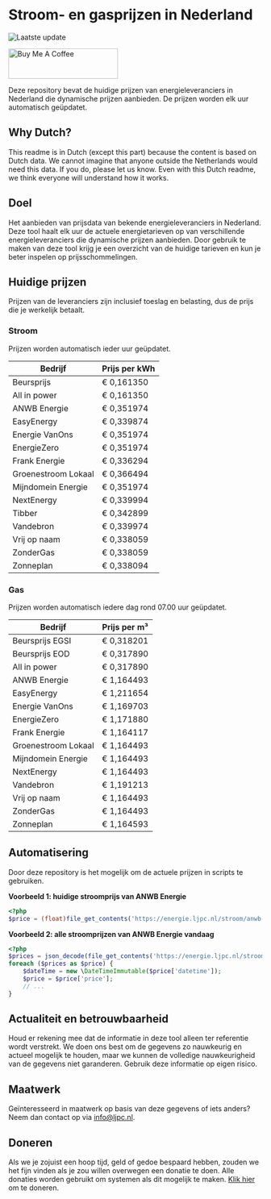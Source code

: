 # Stroom- en gasprijzen in Nederland

![Laatste update](https://img.shields.io/badge/laatste%20update-2025--07--01%2023%3A00%20CET-brightgreen)

<a href="https://www.buymeacoffee.com/Lars-" target="_blank"><img src="https://cdn.buymeacoffee.com/buttons/v2/default-orange.png" alt="Buy Me A Coffee" height="60" style="height: 60px !important;width: 217px !important;" ></a>

Deze repository bevat de huidige prijzen van energieleveranciers in Nederland die dynamische prijzen aanbieden. De prijzen worden elk uur automatisch geüpdatet.

## Why Dutch?

This readme is in Dutch (except this part) because the content is based on Dutch data. We cannot imagine that anyone outside the Netherlands would need this data. If you do, please let us know. Even with this Dutch readme, we think
everyone will understand how it works.

## Doel

Het aanbieden van prijsdata van bekende energieleveranciers in Nederland. Deze tool haalt elk uur de actuele energietarieven op van verschillende energieleveranciers die dynamische prijzen aanbieden. Door gebruik te maken van deze tool
krijg je een overzicht van de huidige tarieven en kun je beter inspelen op prijsschommelingen.

## Huidige prijzen

Prijzen van de leveranciers zijn inclusief toeslag en belasting, dus de prijs die je werkelijk betaalt.

### Stroom

Prijzen worden automatisch ieder uur geüpdatet.

 Bedrijf | Prijs per kWh 
---------|---------------
Beursprijs | € 0,161350
All in power | € 0,161350
ANWB Energie | € 0,351974
EasyEnergy | € 0,339874
Energie VanOns | € 0,351974
EnergieZero | € 0,351974
Frank Energie | € 0,336294
Groenestroom Lokaal | € 0,366494
Mijndomein Energie | € 0,351974
NextEnergy | € 0,339994
Tibber | € 0,342899
Vandebron | € 0,339974
Vrij op naam | € 0,338059
ZonderGas | € 0,338059
Zonneplan | € 0,338094


### Gas

Prijzen worden automatisch iedere dag rond 07.00 uur geüpdatet.

 Bedrijf | Prijs per m³ 
---------|--------------
Beursprijs EGSI | € 0,318201
Beursprijs EOD | € 0,317890
All in power | € 0,317890
ANWB Energie | € 1,164493
EasyEnergy | € 1,211654
Energie VanOns | € 1,169703
EnergieZero | € 1,171880
Frank Energie | € 1,164117
Groenestroom Lokaal | € 1,164493
Mijndomein Energie | € 1,164493
NextEnergy | € 1,164493
Vandebron | € 1,191213
Vrij op naam | € 1,164493
ZonderGas | € 1,164493
Zonneplan | € 1,164593


## Automatisering

Door deze repository is het mogelijk om de actuele prijzen in scripts te gebruiken.

**Voorbeeld 1: huidige stroomprijs van ANWB Energie**

```php
<?php
$price = (float)file_get_contents('https://energie.ljpc.nl/stroom/anwb-energie-nu.txt');

```

**Voorbeeld 2: alle stroomprijzen van ANWB Energie vandaag**

```php
<?php
$prices = json_decode(file_get_contents('https://energie.ljpc.nl/stroom/all-in-power-vandaag.json'),true);
foreach ($prices as $price) {
    $dateTime = new \DateTimeImmutable($price['datetime']);
    $price = $price['price'];
    // ...
}
```

## Actualiteit en betrouwbaarheid

Houd er rekening mee dat de informatie in deze tool alleen ter referentie wordt verstrekt. We doen ons best om de gegevens zo nauwkeurig en actueel mogelijk te houden, maar we kunnen de volledige nauwkeurigheid van de gegevens niet
garanderen. Gebruik deze informatie op eigen risico.

## Maatwerk

Geïnteresseerd in maatwerk op basis van deze gegevens of iets anders? Neem dan contact op
via [info@ljpc.nl](mailto:info@ljpc.nl?subject=Energie%20prijzen).

## Doneren

Als we je zojuist een hoop tijd, geld of gedoe bespaard hebben, zouden we het fijn vinden als je zou willen overwegen een
donatie te doen. Alle donaties worden gebruikt om systemen als dit mogelijk te
maken. [Klik hier](https://www.buymeacoffee.com/Lars-) om te doneren.
